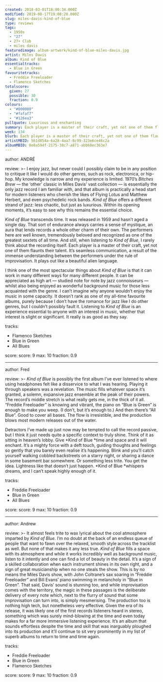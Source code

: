 ```yaml
---
created: 2018-03-01T18:00:34.000Z
modified: 2019-08-17T19:08:20.000Z
slug: miles-davis-kind-of-blue
type: reviews
tags:
  - 1950s
  - "27"
  - 27+ Club
  - miles davis
featuredimage: album-artwork/kind-of-blue-miles-davis.jpg
artist: Miles Davis
album: Kind of Blue
essentialtracks:
  - Blue in Green
favouritetracks:
  - Freddie Freeloader
  - Flamenco Sketches
totalscore:
  given: 27
  possible: 30
  fraction: 0.9
colours:
  - "#000000"
  - "#fafaf7"
  - "#126ea3"
pullquote: Luxurious and enchanting
summary: Each player is a master of their craft, yet not one of them flaunts their talent. It’s seamless communication, a result of the immense understanding between the performers under the rule of improvisation. It plays out like a beautiful alien language.
week: 134
blurb: Each player is a master of their craft, yet not one of them flaunts their talent. Kind of Blue plays out like a beautiful alien language.
artistMBID: 561d854a-6a28-4aa7-8c99-323e6ce46c2a
albumMBID: 8e8a594f-2175-38c7-a871-abb68ec363e7
---
```

author: ANDRÉ

review: >-
  I enjoy jazz, but never could I possibly claim to be in any position to critique it like I would do other genres, such as rock, electronica, or hip-hop. My knowledge is narrow and my experience is limited. 1970’s *Bitches Brew* — the ‘other’ classic in Miles Davis’ vast collection — is essentially the only jazz record I am familiar with, and that album is practically a head start for modern listeners who cherish the likes of Flying Lotus and Matthew Herbert, and even psychedelic rock bands. *Kind of Blue* offers a different strand of jazz: less chaotic, but just as luxurious. Within its opening moments, it’s easy to see why this remains the essential choice.

  *Kind of Blue* transcends time. It was released in 1959 and hasn’t aged a single day. That sort of endurance always carries a sense of mystique, an aura that lends records a whole other charm of their own. The performers here are well known, tremendously beloved and recognized as one of the greatest sextets of all time. And still, when listening to *Kind of Blue*, I rarely think about the recording itself. Each player is a master of their craft, yet not one of them flaunts their talent. It’s seamless communication, a result of the immense understanding between the performers under the rule of improvisation. It plays out like a beautiful alien language.

  I think one of the most spectacular things about *Kind of Blue* is that it can work in many different ways for many different people. It can be appreciated as high art — studied note for note by jazz connoisseurs — whilst also being enjoyed as wonderful background music for those less acquainted with the genre. I can’t imagine why anyone wouldn’t enjoy the music in some capacity. It doesn’t rank as one of my all-time favourite albums, purely because I don’t have the romance for jazz like I do other genres, but I couldn’t possibly fault it. Listening to *Kind of Blue* is an experience essential to anyone with an interest in music, whether that interest is slight or significant. It really is as good as they say.

tracks:
  - Flamenco Sketches
  - ­­Blue in Green
  - ­­All Blues

score:
  score: 9
  max: 10
  fraction: 0.9

---
author: Fred

review: >-
  *Kind of Blue* is possibly the first album I’ve ever listened to where using headphones felt like a disservice to what I was hearing. Playing it through speakers was a revelation. The music fills whatever space it’s granted, a solemn, expansive jazz ensemble at the peak of their powers. The record’s middle stretch is what really gets me, in the thick of it all. “Freddie Freeloader” is knowing and vibrant, the piano on “Blue is Green” is enough to make you weep. (I don’t, but it’s enough to.) And then there’s “All Blue”. Good to cover all bases. The flow is irresistible, and the production blows most modern releases out of the water.

  Detractors I’ve made up just now may be tempted to call the record passive, but I think it just needs quite a specific context to truly shine. Think of it as sitting in heaven’s lobby. Give *Kind of Blue *time and space and it will enchant. It’s a mighty force with a deft touch, guiding thoughts and feelings so gently that you barely even realise it’s happening. Blink and you’ll catch yourself walking cobbled backstreets on a starry night, or sharing a dance in some basement bar somewhere. Or something less trite. You get the idea. Lightness like that doesn’t just happen. *Kind of Blue *whispers dreams, and I can’t speak highly enough of it.

tracks:
  - Freddie Freeloader
  - ­­Blue in Green
  - ­­All Blues

score:
  score: 9
  max: 10
  fraction: 0.9

---
author: Andrew

review: >-
  It almost feels trite to wax lyrical about the cool atmosphere imparted by *Kind of Blue*. I’m no doubt at the back of an endless queue of people that want to fawn over the relaxed, smooth style across the tracklist as well. But none of that makes it any less true. *Kind of Blue* fills a space with its atmosphere and while it works incredibly well as background music, listen to it intently and one can find a lot of beauty in the detail. It’s a sign of a skilled collaboration when each instrument shines in its own right, and a sign of great musicianship when no one steals the show. This is by no means the Miles Davis show, with John Coltrane’s sax soaring in “Freddie Freeloader” and Bill Evans’ piano swimming in melancholy in “Blue in Green”. That said, Davis’ sound is stunning too, and while improvisation comes with the territory, the magic in these passages is the deliberate delivery of every note which, next to the flurry of sound that some improvisation can turn into, is simply mesmerising. The production too is nothing high tech, but nonetheless very effective. Given the era of its release, it was likely one of the first records listeners heard in stereo, something which was surely mind-blowing at the time and even today makes for a far more immersive listening experience. It’s an album that sounds effortless despite the time and skill that was inarguably ploughed into its production and it’ll continue to sit very prominently in my list of superb albums to return to time and time again.

tracks:
  - Freddie Freeloader
  - ­­Blue in Green
  - ­­Flamenco Sketches

score:
  score: 9
  max: 10
  fraction: 0.9
